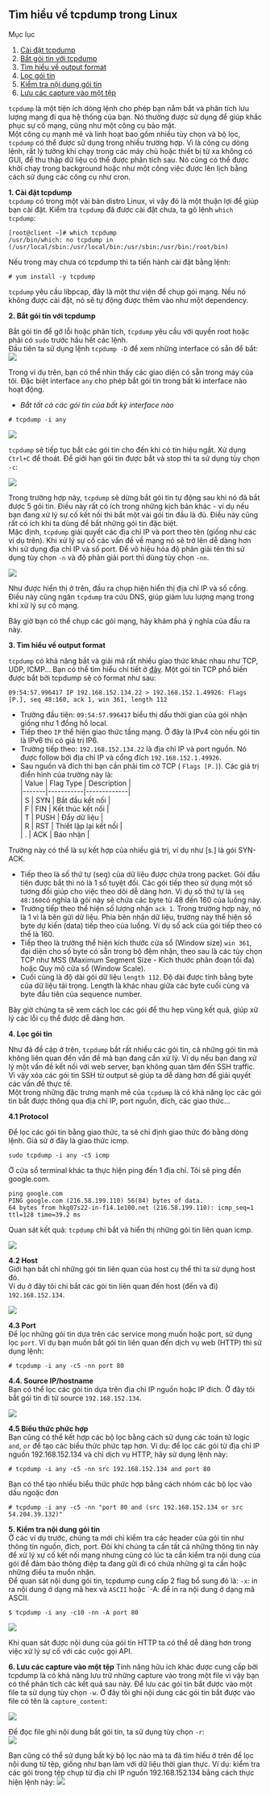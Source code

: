 ## Tìm hiểu về tcpdump trong Linux  
Mục lục  
1. [Cài đặt tcpdump](#1)
2. [Bắt gói tin với tcpdump](#2)
3. [Tìm hiểu về output format](#3)
4. [Lọc gói tin](#4)
5. [Kiểm tra nội dung gói tin](#5)
6. [Lưu các capture vào một tệp](#6)  

`tcpdump` là một tiện ích dòng lệnh cho phép bạn nắm bắt và phân tích lưu lượng mạng đi qua hệ thống của bạn. Nó thường được sử dụng để giúp khắc phục sự cố mạng, cũng như một công cụ bảo mật.  
Một công cụ mạnh mẽ và linh hoạt bao gồm nhiều tùy chọn và bộ lọc, `tcpdump` có thể được sử dụng trong nhiều trường hợp. Vì là công cụ dòng lệnh, rất lý tưởng khi chạy trong các máy chủ hoặc thiết bị từ xa không có GUI, để thu thập dữ liệu có thể được phân tích sau. Nó cũng có thể được khởi chạy trong background hoặc như một công việc được lên lịch bằng cách sử dụng các công cụ như cron.  

<a name="1"></a>
**1. Cài đặt tcpdump**  
`tcpdump` có trong một vài bản distro Linux, vì vậy đó là một thuận lợi để giúp bạn cài đặt. Kiểm tra `tcpdump` đã được cài đặt chưa, ta gõ lệnh `which tcpdump`:   
```
[root@client ~]# which tcpdump
/usr/bin/which: no tcpdump in (/usr/local/sbin:/usr/local/bin:/usr/sbin:/usr/bin:/root/bin)
```
Nếu trong máy chưa có tcpdump thì ta tiến hành cài đặt bằng lệnh:  
```
# yum install -y tcpdump
```
`tcpdump` yêu cầu libpcap, đây là một thư viện để chụp gói mạng. Nếu nó không được cài đặt, nó sẽ tự động được thêm vào như một dependency.  

<a name="2"></a>
**2. Bắt gói tin với tcpdump**  

Bắt gói tin để gỡ lỗi hoặc phân tích, `tcpdump` yêu cầu với quyền root hoặc phải có `sudo` trước hầu hết các lệnh.  
Đầu tiên ta sử dụng lệnh `tcpdump -D` để xem những interface có sẵn để bắt:  
<img src="https://i.imgur.com/OUSeWpi.png">

Trong ví dụ trên, bạn có thể nhìn thấy các giao diện có sẵn trong máy của tôi. Đặc biệt interface `any` cho phép bắt gói tin trong bất kì interface nào hoạt động.  
 - *Bắt tất cả các gói tin của bất kỳ interface nào*  
 ```
 # tcpdump -i any
 ```
 <img src="https://i.imgur.com/sjDtj9F.png">  

  `tcpdump` sẽ tiếp tục bắt các gói tin cho đến khi có tín hiệu ngắt. Xử dụng `Ctrl+C` để thoát. 
  Để giới hạn gói tin được bắt và stop thì ta sử dụng tùy chọn `-c`:  

  <img src="https://i.imgur.com/eORVeTH.png">  

  Trong trường hợp này, `tcpdump` sẽ dừng bắt gói tin tự động sau khi nó đã bắt được 5 gói tin. Điều này rất có ích trong những kịch bản khác - ví dụ nếu bạn đang xử lý sự cố kết nối thì bắt một vài gói tin đầu là đủ. Điều này cũng rất có ích khi ta dùng để bắt những gói tin đặc biệt.  
  Mặc định, `tcpdump` giải quyết các địa chỉ IP và port theo tên (giống như các ví dụ trên). Khi xử lý sự cố các vấn đề về mạng nó sẽ trở lên dễ dàng hơn khi sử dụng địa chỉ IP và số port. Để vô hiệu hóa độ phân giải tên thì sử dụng tùy chọn `-n` và độ phân giải port thì dùng tùy chọn `-nn`.  

<img src="https://i.imgur.com/1vWMmKQ.png">  

Như được hiển thị ở trên, đầu ra chụp hiện hiển thị địa chỉ IP và số cổng. Điều này cũng ngăn `tcpdump` tra cứu DNS, giúp giảm lưu lượng mạng trong khi xử lý sự cố mạng.

Bây giờ bạn có thể chụp các gói mạng, hãy khám phá ý nghĩa của đầu ra này.

<a name="3"></a>
**3. Tìm hiểu về output format**

`tcpdump` có khả năng bắt và giải mã rất nhiều giao thức khác nhau như TCP, UDP, ICMP... Bạn có thể tìm hiểu chi tiết ở [đây](http://www.tcpdump.org/manpages/tcpdump.1.html#lbAG). Một gói tin TCP phổ biến được bắt bởi tcpdump sẽ có format như sau:  
```
09:54:57.996417 IP 192.168.152.134.22 > 192.168.152.1.49926: Flags [P.], seq 48:160, ack 1, win 361, length 112
```

- Trường đầu tiên: `09:54:57.996417` biểu thị dấu thời gian của gói nhận giống như 1 đồng hồ local.  
- Tiếp theo `IP` thể hiện giao thức tầng mạng. Ở đây là IPv4 còn nếu gói tin là IPv6 thì có giá trị IP6.  
- Trường tiếp theo: `192.168.152.134.22` là địa chỉ IP  và port nguồn. Nó được follow bởi địa chỉ IP và cổng đích `192.168.152.1.49926`. 
- Sau nguồn và đích thì bạn cần phải tìm cờ TCP ( `Flags [P.]`). Các giá trị điển hình của trường này là:  
| Value | Flag Type | Description |  
|-------|-----------|-------------|  
| S | SYN | Bắt đầu kết nối |  
| F | FIN | Kết thúc kết nối |     
| T | PUSH | Đẩy dữ liệu |  
| R | RST | Thiết lập lại kết nối |  
| . | ACK | Báo nhận |  

Trường này có thể là sự kết hợp của nhiều giá trị, ví dụ như [s.] là gói SYN-ACK.   
- Tiếp theo là số thứ tự (seq) của dữ liệu được chứa trong packet. Gói đầu tiên được bắt thì nó là 1 số tuyệt đối. Các gói tiếp theo sử dụng một số tương đối giúp cho việc theo dõi dễ dàng hơn. Ví dụ số thứ tự là `seq 48:160`có nghĩa là gói này sẽ chứa các byte từ 48 đến 160 của luồng này. 
- Trường tiếp theo thể hiện số lượng nhận `ack 1`. Trong trường hợp này, nó là 1 vì là bên gửi dữ liệu. Phía bên nhận dữ liệu, trường này thể hiện số byte dự kiến (data) tiếp theo của luồng. Ví dụ số ack của gói tiếp theo có thể là 160.  
- Tiếp theo là trường thể hiện kích thước cửa sổ (Window size) `win 361`, đại diện cho số byte có sẵn trong bộ đệm nhận, theo sau là các tùy chọn TCP như MSS (Maximum Segment Size - Kích thước phân đoạn tối đa) hoặc Quy mô cửa sổ (Window Scale).
- Cuối cùng là độ dài gói dữ liệu `length 112`. Độ dài được tính bằng byte của dữ liệu tải trọng. Length là khác nhau giữa các byte cuối cùng và byte đầu tiên của sequence number.  

Bây giờ chúng ta sẽ xem cách lọc các gói để thu hẹp vùng kết quả, giúp xử lý các lỗi cụ thể được dễ dàng hơn. 

<a name="4"></a>
**4. Lọc gói tin**  

Như đã đề cập ở trên, `tcpdump` bắt rất nhiều các gói tin, cả những gói tin mà không liên quan đến vấn đề mà bạn đang cần xử lý. Ví dụ nếu bạn đang xử lý một vấn đề kết nối với web server, bạn không quan tâm đến SSH traffic. Vì vậy xóa các gói tin SSH từ output sẽ giúp ta dễ dàng hơn để giải quyết các vấn đề thực tế.  
Một trong những đặc trưng mạnh mẽ của `tcpdump` là có khả năng lọc các gói tin bắt được thông qua địa chỉ IP, port nguồn, đích, các giao thức...  

**4.1 Protocol**

Để lọc các gói tin bằng giao thức, ta sẽ chỉ định giao thức đó bằng dòng lệnh. Giả sử ở đây là giao thức icmp. 
```
sudo tcpdump -i any -c5 icmp
```
Ở cửa sổ terminal khác ta thực hiện ping đến 1 địa chỉ. Tôi sẽ ping đến google.com.  
```
ping google.com
PING google.com (216.58.199.110) 56(84) bytes of data.
64 bytes from hkg07s22-in-f14.1e100.net (216.58.199.110): icmp_seq=1 ttl=128 time=39.2 ms
```

Quan sát kết quả: `tcpdump` chỉ bắt và hiển thị những gói tin liên quan icmp.

<img src="https://i.imgur.com/XybEPJD.png">  

**4.2 Host**  
Giới hạn bắt chỉ những gói tin liên quan của host cụ thể thì ta sử dụng host đó.  
Ví dụ ở đây tôi chỉ bắt các gói tin liên quan đến host (đến và đi) `192.168.152.134`.  

<img src="https://i.imgur.com/Uazwzu1.png">  

**4.3 Port**  
Để lọc những gói tin dựa trên các service mong muốn hoặc port, sử dụng lọc `port`. Ví dụ bạn muốn bắt gói tin liên quan đến dịch vụ web (HTTP) thì sử dụng lệnh:  
```
# tcpdump -i any -c5 -nn port 80
```  

**4.4. Source IP/hostname**  
Bạn có thể lọc các gói tin dựa trên địa chỉ IP nguồn hoặc IP đích. Ở đây tôi bắt gói tin đi từ source `192.168.152.134`.  

<img src="https://i.imgur.com/r6g8XYQ.png">

**4.5 Biểu thức phức hợp**  
Bạn cũng có thể kết hợp các bộ lọc bằng cách sử dụng các toán tử logic `and`, `or` để tạo các biểu thức phức tạp hơn. Ví dụ: để lọc các gói từ địa chỉ IP nguồn 192.168.152.134 và chỉ dịch vụ HTTP, hãy sử dụng lệnh này:
```
# tcpdump -i any -c5 -nn src 192.168.152.134 and port 80
```  
Bạn có thể tạo nhiều biểu thức phức hợp bằng cách nhóm các bộ lọc vào dấu ngoặc đơn

```
# tcpdump -i any -c5 -nn "port 80 and (src 192.168.152.134 or src 54.204.39.132)"
```  
<a name="5"></a>
**5. Kiểm tra nội dung gói tin**  
Ở các ví dụ trước, chúng ta mới chỉ kiểm tra các header của gói tin như thông tin nguồn, đích, port. Đôi khi chúng ta cần tất cả những thông tin này để xử lý xự cố kết nối mạng nhưng cũng có lúc ta cần kiểm tra nội dung 
của gói để đảm bảo thông điệp ta đang gửi đi có chứa những gì ta cần hoặc những điều ta muốn nhận.  
Để quan sát nội dung gói tin, tcpdump cung cấp 2 flag bổ sung đó là: `-x`: in ra nội dung ở dạng mã hex và `ASCII` hoặc `-A: để in ra nội dung ở dạng mã ASCII.  
```
$ tcpdump -i any -c10 -nn -A port 80
```  
<img src="https://i.imgur.com/cOgpmQb.png"> 

Khi quan sát được nội dung của gói tin HTTP ta có thể dễ dàng hơn trong việc xử lý sự cố với các cuộc gọi API.   

<a name="6"></a>
**6. Lưu các capture vào một tệp** 
Tính năng hữu ích khác được cung cấp bởi tcpdump là có khả năng lưu trữ những capture vào trong một file vì vậy bạn có thể phân tích các kết quả sau này. 
Để lưu các gói tin bắt được vào một file ta sử dụng tùy chọn `-w`. Ở đây tôi ghi nội dung các gói tin bắt được vào file có tên là `capture_content`:  

<img src="https://i.imgur.com/HS7Pvyv.png">  

Để đọc file ghi nội dung bắt gói tin, ta sử dụng tùy chọn `-r`:  
<img src="https://i.imgur.com/xS97ZCs.png">

Bạn cũng có thể sử dụng bất kỳ bộ lọc nào mà ta đã tìm hiểu ở trên để lọc nội dung từ tệp, giống như bạn làm với dữ liệu thời gian thực. Ví dụ: kiểm tra các gói trong tệp chụp từ địa chỉ IP nguồn 192.168.152.134 bằng cách thực hiện lệnh này:
<img src="https://i.imgur.com/stoQyJT.png">  

